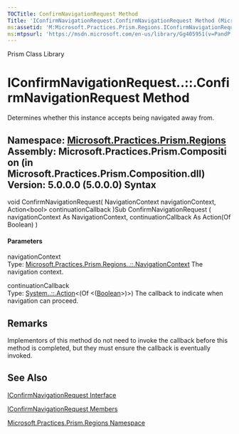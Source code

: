 ```yaml
---
TOCTitle: ConfirmNavigationRequest Method
Title: 'IConfirmNavigationRequest.ConfirmNavigationRequest Method (Microsoft.Practices.Prism.Regions)'
ms:assetid: 'M:Microsoft.Practices.Prism.Regions.IConfirmNavigationRequest.ConfirmNavigationRequest(Microsoft.Practices.Prism.Regions.NavigationContext,System.Action{System.Boolean})'
ms:mtpsurl: 'https://msdn.microsoft.com/en-us/library/Gg405951(v=PandP.50)'
---
```


Prism Class Library

IConfirmNavigationRequest..::.ConfirmNavigationRequest Method
=============================================================

Determines whether this instance accepts being navigated away from.

**Namespace:** [Microsoft.Practices.Prism.Regions](https://msdn.microsoft.com/n:microsoft.practices.prism.regions)
**Assembly:** Microsoft.Practices.Prism.Composition (in Microsoft.Practices.Prism.Composition.dll) Version: 5.0.0.0 (5.0.0.0)
Syntax
------

<span id="syntaxToggle"></span>void ConfirmNavigationRequest( NavigationContext navigationContext, Action&lt;bool&gt; continuationCallback )Sub ConfirmNavigationRequest ( navigationContext As NavigationContext, continuationCallback As Action(Of Boolean) )
#### Parameters

navigationContext  
Type: [Microsoft.Practices.Prism.Regions..::.NavigationContext](https://msdn.microsoft.com/t:microsoft.practices.prism.regions.navigationcontext)
The navigation context.

continuationCallback  
Type: [System..::.Action](http://msdn2.microsoft.com/en-us/library/018hxwa8)&lt;(Of &lt;([Boolean](http://msdn2.microsoft.com/en-us/library/a28wyd50)&gt;)&gt;)
The callback to indicate when navigation can proceed.

Remarks
-------

<span id="remarksToggle"></span> Implementors of this method do not need to invoke the callback before this method is completed, but they must ensure the callback is eventually invoked.

See Also
--------

<span id="seeAlsoToggle"></span>
[IConfirmNavigationRequest Interface](https://msdn.microsoft.com/t:microsoft.practices.prism.regions.iconfirmnavigationrequest)

[IConfirmNavigationRequest Members](https://msdn.microsoft.com/allmembers.t:microsoft.practices.prism.regions.iconfirmnavigationrequest)

[Microsoft.Practices.Prism.Regions Namespace](https://msdn.microsoft.com/n:microsoft.practices.prism.regions)
